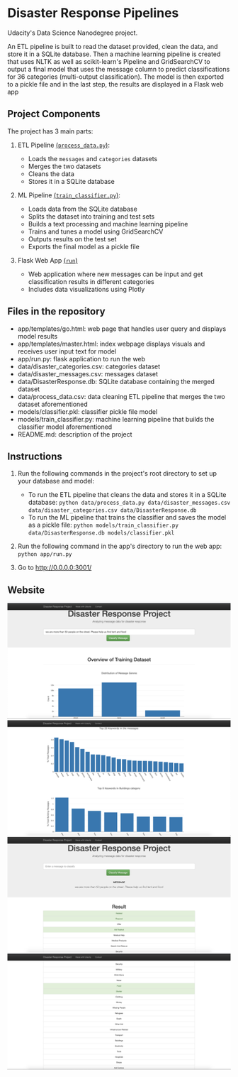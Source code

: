 # Disaster Response Pipelines
Udacity's Data Science Nanodegree project. 

An ETL pipeline is built to read the dataset provided, clean the data, and store it in a SQLite database. Then a 
machine learning pipeline is created that uses NLTK as well as scikit-learn's Pipeline and GridSearchCV to 
output a final model that uses the message column to predict classifications for 36 categories (multi-output 
classification). The model is then exported to a pickle file and in the last step, the results are displayed 
in a Flask web app

## Project Components
The project has 3 main parts:

1. ETL Pipeline [(```process_data.py```)](data/process_data.py):
    + Loads the ```messages``` and ```categories``` datasets
    + Merges the two datasets
    + Cleans the data
    + Stores it in a SQLite database
    
2. ML Pipeline [(```train_classifier.py```)](models/train_classifier.py):
    + Loads data from the SQLite database
    + Splits the dataset into training and test sets
    + Builds a text processing and machine learning pipeline
    + Trains and tunes a model using GridSearchCV
    + Outputs results on the test set
    + Exports the final model as a pickle file
    
3. Flask Web App [(```run```)](app/run.py)
    + Web application where new messages can be input and get classification results in 
    different categories
    + Includes data visualizations using Plotly

## Files in the repository
* app/templates/go.html: web page that handles user query and displays model results
* app/templates/master.html: index webpage displays visuals and receives user input text for model
* app/run.py: flask application to run the web
* data/disaster_categories.csv: categories dataset
* data/disaster_messages.csv: messages dataset
* data/DisasterResponse.db: SQLite database containing the merged dataset
* data/process_data.csv: data cleaning ETL pipeline that merges the two dataset aforementioned
* models/classifier.pkl: classifier pickle file model
* models/train_classifier.py: machine learning pipeline that builds the classifier model aforementioned
* README.md: description of the project

## Instructions
1. Run the following commands in the project's root directory to set up your database and model:
    - To run the ETL pipeline that cleans the data and stores it in a SQLite database:
        `python data/process_data.py data/disaster_messages.csv data/disaster_categories.csv data/DisasterResponse.db`
    - To run the ML pipeline that trains the classifier and saves the model as a pickle file:
        `python models/train_classifier.py data/DisasterResponse.db models/classifier.pkl`

2. Run the following command in the app's directory to run the web app:
    `python app/run.py`

3. Go to http://0.0.0.0:3001/

## Website
![Dataset_insights_1](https://github.com/pedflotor/Disaster_Response_Pipelines/blob/main/pics/Dataset_insights_1.png)
![Dataset_insights_2](https://github.com/pedflotor/Disaster_Response_Pipelines/blob/main/pics/Dataset_insights_2.png)
![Message_Categorization_1](https://github.com/pedflotor/Disaster_Response_Pipelines/blob/main/pics/Message_Categorization_1.png)
![Message_Categorization_2](https://github.com/pedflotor/Disaster_Response_Pipelines/blob/main/pics/Message_Categorization_2.png)